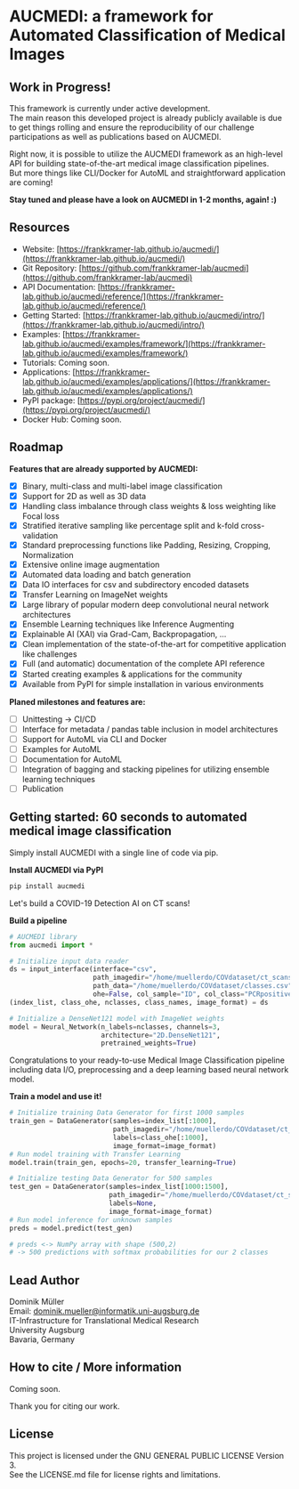 # AUCMEDI: a framework for Automated Classification of Medical Images

## Work in Progress!

This framework is currently under active development.  
The main reason this developed project is already publicly available is due to get things rolling and ensure the reproducibility of our challenge participations as well as publications based on AUCMEDI.

Right now, it is possible to utilize the AUCMEDI framework as an high-level API for building state-of-the-art medical image classification pipelines.  
But more things like CLI/Docker for AutoML and straightforward application are coming!  

**Stay tuned and please have a look on AUCMEDI in 1-2 months, again! :)**  

## Resources
- Website: [https://frankkramer-lab.github.io/aucmedi/](https://frankkramer-lab.github.io/aucmedi/)
- Git Repository: [https://github.com/frankkramer-lab/aucmedi](https://github.com/frankkramer-lab/aucmedi)
- API Documentation: [https://frankkramer-lab.github.io/aucmedi/reference/](https://frankkramer-lab.github.io/aucmedi/reference/)
- Getting Started: [https://frankkramer-lab.github.io/aucmedi/intro/](https://frankkramer-lab.github.io/aucmedi/intro/)
- Examples: [https://frankkramer-lab.github.io/aucmedi/examples/framework/](https://frankkramer-lab.github.io/aucmedi/examples/framework/)
- Tutorials: Coming soon.
- Applications: [https://frankkramer-lab.github.io/aucmedi/examples/applications/](https://frankkramer-lab.github.io/aucmedi/examples/applications/)
- PyPI package: [https://pypi.org/project/aucmedi/](https://pypi.org/project/aucmedi/)
- Docker Hub: Coming soon.

## Roadmap

**Features that are already supported by AUCMEDI:**
- [x] Binary, multi-class and multi-label image classification
- [x] Support for 2D as well as 3D data
- [x] Handling class imbalance through class weights & loss weighting like Focal loss
- [x] Stratified iterative sampling like percentage split and k-fold cross-validation
- [x] Standard preprocessing functions like Padding, Resizing, Cropping, Normalization
- [x] Extensive online image augmentation
- [x] Automated data loading and batch generation
- [x] Data IO interfaces for csv and subdirectory encoded datasets
- [x] Transfer Learning on ImageNet weights
- [x] Large library of popular modern deep convolutional neural network architectures
- [x] Ensemble Learning techniques like Inference Augmenting
- [x] Explainable AI (XAI) via Grad-Cam, Backpropagation, ...
- [x] Clean implementation of the state-of-the-art for competitive application like challenges
- [x] Full (and automatic) documentation of the complete API reference
- [x] Started creating examples & applications for the community
- [x] Available from PyPI for simple installation in various environments

**Planed milestones and features are:**
- [ ] Unittesting -> CI/CD
- [ ] Interface for metadata / pandas table inclusion in model architectures
- [ ] Support for AutoML via CLI and Docker
- [ ] Examples for AutoML
- [ ] Documentation for AutoML
- [ ] Integration of bagging and stacking pipelines for utilizing ensemble learning techniques
- [ ] Publication

## Getting started: 60 seconds to automated medical image classification

Simply install AUCMEDI with a single line of code via pip.

**Install AUCMEDI via PyPI**
```sh
pip install aucmedi
```

Let's build a COVID-19 Detection AI on CT scans!

**Build a pipeline**
```python
# AUCMEDI library
from aucmedi import *

# Initialize input data reader
ds = input_interface(interface="csv",
                     path_imagedir="/home/muellerdo/COVdataset/ct_scans/",
                     path_data="/home/muellerdo/COVdataset/classes.csv",
                     ohe=False, col_sample="ID", col_class="PCRpositive")
(index_list, class_ohe, nclasses, class_names, image_format) = ds

# Initialize a DenseNet121 model with ImageNet weights
model = Neural_Network(n_labels=nclasses, channels=3,
                       architecture="2D.DenseNet121",
                       pretrained_weights=True)
```
Congratulations to your ready-to-use Medical Image Classification pipeline including data I/O, preprocessing and a deep learning based neural network model.

**Train a model and use it!**
```python
# Initialize training Data Generator for first 1000 samples
train_gen = DataGenerator(samples=index_list[:1000],
                          path_imagedir="/home/muellerdo/COVdataset/ct_scans/",
                          labels=class_ohe[:1000],
                          image_format=image_format)
# Run model training with Transfer Learning
model.train(train_gen, epochs=20, transfer_learning=True)

# Initialize testing Data Generator for 500 samples
test_gen = DataGenerator(samples=index_list[1000:1500],
                         path_imagedir="/home/muellerdo/COVdataset/ct_scans/",
                         labels=None,
                         image_format=image_format)
# Run model inference for unknown samples
preds = model.predict(test_gen)

# preds <-> NumPy array with shape (500,2)
# -> 500 predictions with softmax probabilities for our 2 classes
```

## Lead Author

Dominik Müller\
Email: dominik.mueller@informatik.uni-augsburg.de\
IT-Infrastructure for Translational Medical Research\
University Augsburg\
Bavaria, Germany

## How to cite / More information

Coming soon.

Thank you for citing our work.

## License

This project is licensed under the GNU GENERAL PUBLIC LICENSE Version 3.\
See the LICENSE.md file for license rights and limitations.
